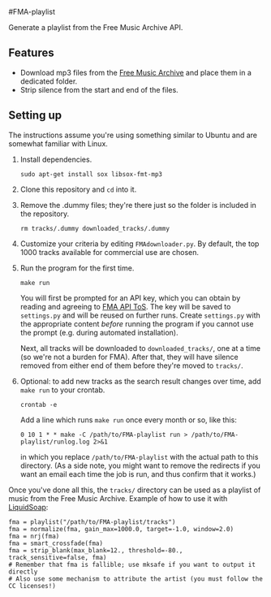 #FMA-playlist

Generate a playlist from the Free Music Archive API.

## Features

* Download mp3 files from the 
  [Free Music Archive](http://freemusicarchive.org/) and 
  place them in a dedicated folder.
* Strip silence from the start and end of the files.

## Setting up

The instructions assume you're using something similar to Ubuntu and are
somewhat familiar with Linux.

1.  Install dependencies.

    `sudo apt-get install sox libsox-fmt-mp3`

2.  Clone this repository and `cd` into it.

3.  Remove the .dummy files; they're there just so the folder is included in
    the repository.

    `rm tracks/.dummy downloaded_tracks/.dummy`

4.  Customize your criteria by editing `FMAdownloader.py`. By default, the top
    1000 tracks available for commercial use are chosen.

5.  Run the program for the first time.

    `make run`

    You will first be prompted for an API key, which you can obtain by
    reading and agreeing to [FMA API ToS](https://freemusicarchive.org/api/agreement).
    The key will be saved to `settings.py` and will be reused on further runs.
    Create `settings.py` with the appropriate content _before_ running the program
    if you cannot use the prompt (e.g. during automated installation).
    
    Next, all tracks will be downloaded to `downloaded_tracks/`, one at a time 
    (so we're not a burden for FMA). After that, they will have silence 
    removed from either end of them before they're moved to `tracks/`.

6.  Optional: to add new tracks as the search result changes over time, add
    `make run` to your crontab.

    `crontab -e`

    Add a line which runs `make run` once every month or so, like this:

    `0 10 1 * * make -C /path/to/FMA-playlist run > /path/to/FMA-playlist/runlog.log 2>&1`

    in which you replace `/path/to/FMA-playlist` with the actual path to this
    directory. (As a side note, you might want to remove the redirects if you want an
    email each time the job is run, and thus confirm that it works.)

Once you've done all this, the `tracks/` directory can be used as a playlist
of music from the Free Music Archive. Example of how to use it with [LiquidSoap][ls]:

```
fma = playlist("/path/to/FMA-playlist/tracks")
fma = normalize(fma, gain_max=1000.0, target=-1.0, window=2.0)
fma = nrj(fma)
fma = smart_crossfade(fma)
fma = strip_blank(max_blank=12., threshold=-80., track_sensitive=false, fma)
# Remember that fma is fallible; use mksafe if you want to output it directly
# Also use some mechanism to attribute the artist (you must follow the CC licenses!)
```

[ls]: http://savonet.sourceforge.net/index.html

